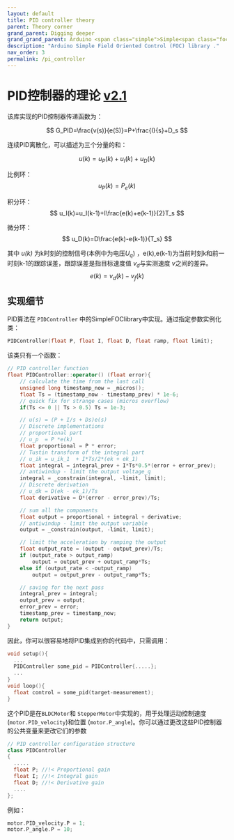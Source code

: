 ```yaml
---
layout: default
title: PID controller theory
parent: Theory corner
grand_parent: Digging deeper
grand_grand_parent: Arduino <span class="simple">Simple<span class="foc">FOC</span>library</span>
description: "Arduino Simple Field Oriented Control (FOC) library ."
nav_order: 3
permalink: /pi_controller
---
```



# PID控制器的理论 [v2.1](https://github.com/simplefoc/Arduino-FOC/releases)
该库实现的PID控制器传递函数为：

$$
G_PID=\frac{v(s)}{e(S)}=P+\frac{I}{s}+D_s
$$


连续PID离散化，可以描述为三个分量的和：

$$
u(k)=u_P(k)+u_I(k)+u_D(k)
$$


比例环：
$$
u_P(k)=P_e(k)
$$


积分环：
$$
u_I(k)=u_I(k-1)+I\frac{e(k)+e(k-1)}{2}T_s
$$


微分环： 
$$
u_D(k)=D\frac{e(k)-e(k-1)}{T_s}
$$


其中 <i>u(k)</i> 为k时刻的控制信号(本例中为电压<i>U<sub>q</sub></i>) ，e(k),e(k-1)为当前时刻k和前一时刻k-1的跟踪误差，跟踪误差是指目标速度值 <i>v<sub>d</sub></i>与实测速度 <i>v</i>之间的差异。
$$
e(k)=v_d(k)-v_f(k)
$$



## 实现细节
PID算法在 `PIDController` 中的<span>Simple<span>FOC</span></span>library中实现。通过指定参数实例化类：

```cpp
PIDController(float P, float I, float D, float ramp, float limit);
```
该类只有一个函数：
```cpp
// PID controller function
float PIDController::operator() (float error){
    // calculate the time from the last call
    unsigned long timestamp_now = _micros();
    float Ts = (timestamp_now - timestamp_prev) * 1e-6;
    // quick fix for strange cases (micros overflow)
    if(Ts <= 0 || Ts > 0.5) Ts = 1e-3; 

    // u(s) = (P + I/s + Ds)e(s)
    // Discrete implementations
    // proportional part 
    // u_p  = P *e(k)
    float proportional = P * error;
    // Tustin transform of the integral part
    // u_ik = u_ik_1  + I*Ts/2*(ek + ek_1)
    float integral = integral_prev + I*Ts*0.5*(error + error_prev);
    // antiwindup - limit the output voltage_q
    integral = _constrain(integral, -limit, limit);
    // Discrete derivation
    // u_dk = D(ek - ek_1)/Ts
    float derivative = D*(error - error_prev)/Ts;

    // sum all the components
    float output = proportional + integral + derivative;
    // antiwindup - limit the output variable
    output = _constrain(output, -limit, limit);

    // limit the acceleration by ramping the output
    float output_rate = (output - output_prev)/Ts;
    if (output_rate > output_ramp)
        output = output_prev + output_ramp*Ts;
    else if (output_rate < -output_ramp)
        output = output_prev - output_ramp*Ts;

    // saving for the next pass
    integral_prev = integral;
    output_prev = output;
    error_prev = error;
    timestamp_prev = timestamp_now;
    return output;
}
```
因此，你可以很容易地将PID集成到你的代码中，只需调用：

```cpp
void setup(){
  ...
  PIDController some_pid = PIDController{.....};
  ...
}
void loop(){
  float control = some_pid(target-measurement);
} 
```

这个PID是在`BLDCMotor`和 `StepperMotor`中实现的，用于处理运动控制速度(`motor.PID_velocity`)和位置 (`motor.P_angle`)。你可以通过更改这些PID控制器的公共变量来更改它们的参数

```cpp
// PID controller configuration structure
class PIDController
{
  .....
  float P; //!< Proportional gain 
  float I; //!< Integral gain 
  float D; //!< Derivative gain 
  ....
};
```
例如：
```cpp
motor.PID_velocity.P = 1;
motor.P_angle.P = 10;
```